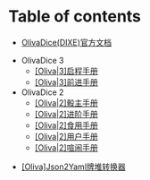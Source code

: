 # Table of contents

* [OlivaDice(DIXE)官方文档](README.md)
- OlivaDice 3
    * [[Oliva|3]启程手册](OlivOS_Login.md)
    * [[Oliva|3]前进手册](OlivOS_Easy_Start.md)
- OlivaDice 2
    * [[Oliva|2]骰主手册](Oliva_Master_Manual.md)
    * [[Oliva|2]进阶手册](OlivaDice.md)
    * [[Oliva|2]食用手册](Cook_Manual.md)
    * [[Oliva|2]用户手册](UserDoc.md)
    * [[Oliva|2]喧闹手册](Chaos_Manual.md)
* [[Oliva]Json2Yaml牌堆转换器](Json2Yaml.md)
